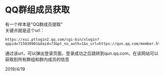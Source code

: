# QQ群组成员获取

有一个样本是"QQ群成员提取"  
关键点就是这个url：  
```
https://xui.ptlogin2.qq.com/cgi-bin/xlogin?appid=715030901&daid=73&pt_no_auth=1&s_url=https://qun.qq.com/member.html#gid=666666
```

通过该url，可以弹出登录页面，登录成功之后跳转到qun.qq.com，在该网站可以获取到所有群组和群内成员的信息  


2019/4/19  

